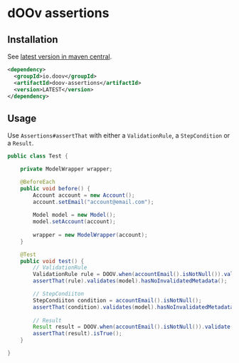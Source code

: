 # dOOv assertions

## Installation

See [latest version in maven central](https://repo1.maven.org/maven2/io/doov).

```xml
<dependency>
  <groupId>io.doov</groupId>
  <artifactId>doov-assertions</artifactId>
  <version>LATEST</version>
</dependency>
```

## Usage

Use ```Assertions#assertThat``` with either a ```ValidationRule```, a ```StepCondition``` or a ```Result```.

```java
public class Test {

    private ModelWrapper wrapper;

    @BeforeEach
    public void before() {
        Account account = new Account();
        account.setEmail("account@email.com");
        
        Model model = new Model();
        model.setAccount(account);
        
        wrapper = new ModelWrapper(account);
    }

    @Test
    public void test() {
        // ValidationRule
        ValidationRule rule = DOOV.when(accountEmail().isNotNull()).validate();
        assertThat(rule).validates(model).hasNoInvalidatedMetadata();

        // StepCondiiton
        StepCondiiton condition = accountEmail().isNotNull();
        assertThat(condition).validates(model).hasNoInvalidatedMetadata();        
        
        // Result
        Result result = DOOV.when(accountEmail().isNotNull()).validate().executeOn(model);        
        assertThat(result).isTrue();
    }

}
```
